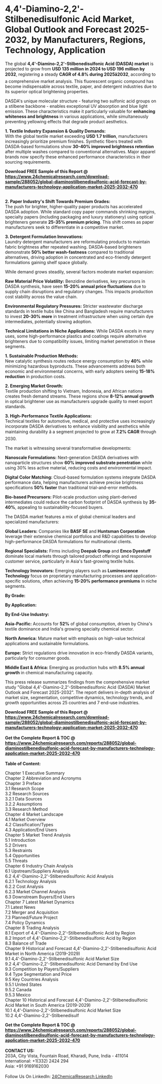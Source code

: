 <h1>4,4'-Diamino-2,2'-Stilbenedisulfonic Acid Market, Global Outlook and Forecast 2025-2032, by Manufacturers, Regions, Technology, Application</h1><p>The global <strong>4,4'-Diamino-2,2'-Stilbenedisulfonic Acid (DASDA) market</strong> is projected to grow from <strong>USD 135 million in 2024 to USD 196 million by 2032</strong>, registering a steady <strong>CAGR of 4.8% during 2025â2032</strong>, according to a comprehensive market analysis. This fluorescent organic compound has become indispensable across textile, paper, and detergent industries due to its superior optical brightening properties.</p><p>DASDA's unique molecular structure - featuring two sulfonic acid groups on a stilbene backbone - enables exceptional UV absorption and blue light emission. These characteristics make it particularly valuable for <strong>enhancing whiteness and brightness</strong> in various applications, while simultaneously preventing yellowing effects that degrade product aesthetics.</p><p><strong>1. Textile Industry Expansion &amp; Quality Demands:</strong><br>
With the global textile market exceeding <strong>USD 1.7 trillion</strong>, manufacturers increasingly prioritize premium finishes. Synthetic fibers treated with DASDA-based formulations show <strong>30-40% improved brightness retention</strong> after multiple washes compared to conventional alternatives. Major apparel brands now specify these enhanced performance characteristics in their sourcing requirements.</p><div><b>Download FREE Sample of this Report @ 
            <a href="https://www.24chemicalresearch.com/download-sample/288052/global-diaminostilbenedisulfonic-acid-forecast-by-manufacturers-technology-application-market-2025-2032-470">
            https://www.24chemicalresearch.com/download-sample/288052/global-diaminostilbenedisulfonic-acid-forecast-by-manufacturers-technology-application-market-2025-2032-470</a></b></div><br><p><strong>2. Paper Industry's Shift Towards Premium Grades:</strong><br>
The push for brighter, higher-quality paper products has accelerated DASDA adoption. While standard copy paper commands shrinking margins, specialty papers (including packaging and luxury stationery) using optical brighteners generate <strong>25-35% premium pricing</strong>. This shift comes as paper manufacturers seek to differentiate in a competitive market.</p><p><strong>3. Detergent Formulation Innovations:</strong><br>
Laundry detergent manufacturers are reformulating products to maintain fabric brightness after repeated washing. DASDA-based brighteners demonstrate <strong>50% better wash-fastness</strong> compared to traditional alternatives, driving adoption in concentrated and eco-friendly detergent formulations gaining shelf space globally.</p><p>While demand grows steadily, several factors moderate market expansion:</p><p><strong>Raw Material Price Volatility:</strong> Benzidine derivatives, key precursors in DASDA synthesis, have seen <strong>15-20% annual price fluctuations</strong> due to supply chain disruptions and regulatory changes. This impacts production cost stability across the value chain.</p><p><strong>Environmental Regulatory Pressures:</strong> Stricter wastewater discharge standards in textile hubs like China and Bangladesh require manufacturers to invest <strong>20-30% more</strong> in treatment infrastructure when using certain dye intermediates, potentially slowing adoption.</p><p><strong>Technical Limitations in Niche Applications:</strong> While DASDA excels in many uses, some high-performance plastics and coatings require alternative brighteners due to compatibility issues, limiting market penetration in these segments.</p><p><strong>1. Sustainable Production Methods:</strong><br>
New catalytic synthesis routes reduce energy consumption by <strong>40%</strong> while minimizing hazardous byproducts. These advancements address both economic and environmental concerns, with early adopters seeing <strong>15-18% reduction</strong> in production costs.</p><p><strong>2. Emerging Market Growth:</strong><br>
Textile production shifting to Vietnam, Indonesia, and African nations creates fresh demand streams. These regions show <strong>8-12% annual growth</strong> in optical brightener use as manufacturers upgrade quality to meet export standards.</p><p><strong>3. High-Performance Textile Applications:</strong><br>
Technical textiles for automotive, medical, and protective uses increasingly incorporate DASDA derivatives to enhance visibility and aesthetics while maintaining durability â a segment projected to grow at <strong>7.2% CAGR</strong> through 2030.</p><p>The market is witnessing several transformative developments:</p><p><strong>Nanoscale Formulations:</strong> Next-generation DASDA derivatives with nanoparticle structures show <strong>60% improved substrate penetration</strong> while using 30% less active material, reducing costs and environmental impact.</p><p><strong>Digital Color Matching:</strong> Cloud-based formulation systems integrate DASDA performance data, helping manufacturers achieve precise brightness specifications <strong>50% faster</strong> than traditional trial-and-error methods.</p><p><strong>Bio-based Precursors:</strong> Pilot-scale production using plant-derived intermediates could reduce the carbon footprint of DASDA synthesis by <strong>35-40%</strong>, appealing to sustainability-focused buyers.</p><p>The DASDA market features a mix of global chemical leaders and specialized manufacturers:</p><p><strong>Global Leaders:</strong> Companies like <strong>BASF SE</strong> and <strong>Huntsman Corporation</strong> leverage their extensive chemical portfolios and R&amp;D capabilities to develop high-performance DASDA formulations for multinational clients.</p><p><strong>Regional Specialists:</strong> Firms including <strong>Deepak Group</strong> and <strong>Emco Dyestuff</strong> dominate local markets through tailored product offerings and responsive customer service, particularly in Asia's fast-growing textile hubs.</p><p><strong>Technology Innovators:</strong> Emerging players such as <strong>Luminescence Technology</strong> focus on proprietary manufacturing processes and application-specific solutions, often achieving <strong>15-20% performance premiums</strong> in niche segments.</p><p><strong>By Grade:</strong></p><p><strong>By Application:</strong></p><p><strong>By End-Use Industry:</strong></p><p><strong>Asia-Pacific:</strong> Accounts for <strong>52%</strong> of global consumption, driven by China's textile dominance and India's growing specialty chemical sector.</p><p><strong>North America:</strong> Mature market with emphasis on high-value technical applications and sustainable formulations.</p><p><strong>Europe:</strong> Strict regulations drive innovation in eco-friendly DASDA variants, particularly for consumer goods.</p><p><strong>Middle East &amp; Africa:</strong> Emerging as production hubs with <strong>8.5% annual growth</strong> in chemical manufacturing capacity.</p><p>This press release summarizes findings from the comprehensive market study "Global 4,4'-Diamino-2,2'-Stilbenedisulfonic Acid (DASDA) Market Outlook and Forecast 2025-2032". The report delivers in-depth analysis of market size, segmentation, competitive dynamics, technology trends, and growth opportunities across 25 countries and 7 end-use industries.</p><div><b>Download FREE Sample of this Report @ 
            <a href="https://www.24chemicalresearch.com/download-sample/288052/global-diaminostilbenedisulfonic-acid-forecast-by-manufacturers-technology-application-market-2025-2032-470">
            https://www.24chemicalresearch.com/download-sample/288052/global-diaminostilbenedisulfonic-acid-forecast-by-manufacturers-technology-application-market-2025-2032-470</a></b></div><br><div><b>Get the Complete Report & TOC @ 
            <a href="https://www.24chemicalresearch.com/reports/288052/global-diaminostilbenedisulfonic-acid-forecast-by-manufacturers-technology-application-market-2025-2032-470">
            https://www.24chemicalresearch.com/reports/288052/global-diaminostilbenedisulfonic-acid-forecast-by-manufacturers-technology-application-market-2025-2032-470</a></b></div><br>
            <b>Table of Content:</b><p>Chapter 1 Executive Summary<br />
Chapter 2 Abbreviation and Acronyms<br />
Chapter 3 Preface<br />
3.1 Research Scope<br />
3.2 Research Sources<br />
3.2.1 Data Sources<br />
3.2.2 Assumptions<br />
3.3 Research Method<br />
Chapter 4 Market Landscape<br />
4.1 Market Overview<br />
4.2 Classification/Types<br />
4.3 Application/End Users<br />
Chapter 5 Market Trend Analysis<br />
5.1 Introduction<br />
5.2 Drivers<br />
5.3 Restraints<br />
5.4 Opportunities<br />
5.5 Threats<br />
Chapter 6 Industry Chain Analysis<br />
6.1 Upstream/Suppliers Analysis<br />
6.2 4,4'-Diamino-2,2'-Stilbenedisulfonic Acid Analysis<br />
6.2.1 Technology Analysis<br />
6.2.2 Cost Analysis<br />
6.2.3 Market Channel Analysis<br />
6.3 Downstream Buyers/End Users<br />
Chapter 7 Latest Market Dynamics<br />
7.1 Latest News<br />
7.2 Merger and Acquisition<br />
7.3 Planned/Future Project<br />
7.4 Policy Dynamics<br />
Chapter 8 Trading Analysis<br />
8.1 Export of 4,4'-Diamino-2,2'-Stilbenedisulfonic Acid by Region<br />
8.2 Import of 4,4'-Diamino-2,2'-Stilbenedisulfonic Acid by Region<br />
8.3 Balance of Trade<br />
Chapter 9 Historical and Forecast 4,4'-Diamino-2,2'-Stilbenedisulfonic Acid Market in North America (2019-2029)<br />
9.1 4,4'-Diamino-2,2'-Stilbenedisulfonic Acid Market Size<br />
9.2 4,4'-Diamino-2,2'-Stilbenedisulfonic Acid Demand by End Use<br />
9.3 Competition by Players/Suppliers<br />
9.4 Type Segmentation and Price<br />
9.5 Key Countries Analysis<br />
9.5.1 United States<br />
9.5.2 Canada<br />
9.5.3 Mexico<br />
Chapter 10 Historical and Forecast 4,4'-Diamino-2,2'-Stilbenedisulfonic Acid Market in South America (2019-2029)<br />
10.1 4,4'-Diamino-2,2'-Stilbenedisulfonic Acid Market Size<br />
10.2 4,4'-Diamino-2,2'-Stilbenedisulf</p><div><b>Get the Complete Report & TOC @ 
            <a href="https://www.24chemicalresearch.com/reports/288052/global-diaminostilbenedisulfonic-acid-forecast-by-manufacturers-technology-application-market-2025-2032-470">
            https://www.24chemicalresearch.com/reports/288052/global-diaminostilbenedisulfonic-acid-forecast-by-manufacturers-technology-application-market-2025-2032-470</a></b></div><br><b>CONTACT US:</b><br>
            203A, City Vista, Fountain Road, Kharadi, Pune, India - 411014<br>
            International: +1(332) 2424 294<br>
            Asia: +91 9169162030 <br><br>
            Follow Us On LinkedIn: <a href="https://www.linkedin.com/company/24chemicalresearch/">24ChemicalResearch LinkedIn</a>
